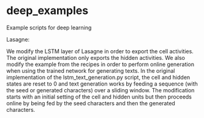 # deep_examples
Example scripts for deep learning


Lasagne:

We modify the LSTM layer of Lasagne in order to export the cell activities. The original implementation only exports the hidden activities. We also modify the example from the recipes in order to perform online generation when using the trained network for generating texts. In the original implementation of the lstm_text_generation.py script, the cell and hidden states are reset to 0 and text generation works by feeding a sequence (with the seed or generated characters) over a sliding window. The modification starts with an initial setting of the cell and hidden units but then proceeds online by being fed by the seed characters and then the generated characters.
